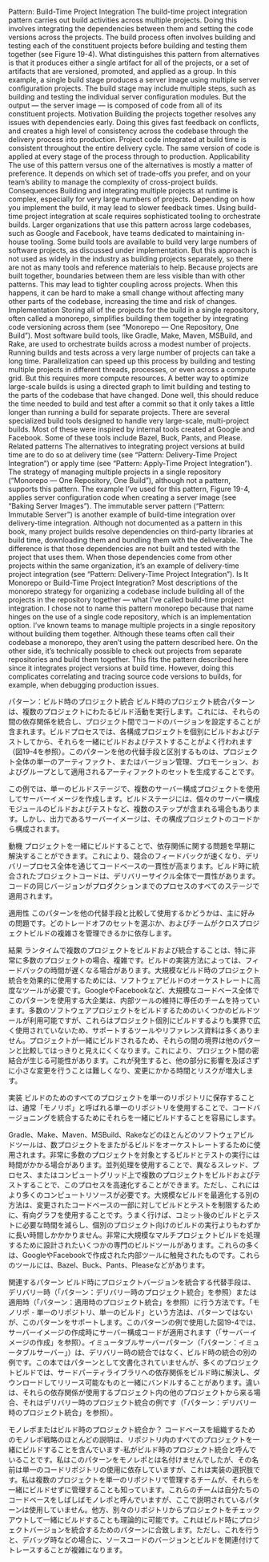 Pattern: Build-Time Project Integration The build-time project integration pattern carries out build activities across multiple projects. Doing this involves integrating the dependencies between them and setting the code versions across the projects. The build process often involves building and testing each of the constituent projects before building and testing them together (see Figure 19-4). What distinguishes this pattern from alternatives is that it produces either a single artifact for all of the projects, or a set of artifacts that are versioned, promoted, and applied as a group.
In this example, a single build stage produces a server image using multiple server configuration projects. The build stage may include multiple steps, such as building and testing the individual server configuration modules. But the output — the server image — is composed of code from all of its constituent projects. Motivation Building the projects together resolves any issues with dependencies early. Doing this gives fast feedback on conflicts, and creates a high level of consistency across the codebase through the delivery process into
production. Project code integrated at build time is consistent throughout the entire delivery cycle. The same version of code is applied at every stage of the process through to production. Applicability The use of this pattern versus one of the alternatives is mostly a matter of preference. It depends on which set of trade-offs you prefer, and on your team’s ability to manage the complexity of cross-project builds. Consequences Building and integrating multiple projects at runtime is complex, especially for very large numbers of projects. Depending on how you implement the build, it may lead to slower feedback times. Using build-time project integration at scale requires sophisticated tooling to orchestrate builds. Larger organizations that use this pattern across large codebases, such as Google and Facebook, have teams dedicated to maintaining in-house tooling. Some build tools are available to build very large numbers of software projects, as discussed under implementation. But this approach is not used as widely in the industry as building projects separately, so there are not as many tools and reference materials to help. Because projects are built together, boundaries between them are less visible than with other patterns. This may lead to tighter coupling across projects. When this happens, it can be hard to make a small change without affecting many other parts of the codebase, increasing the time and risk of changes. Implementation Storing all of the projects for the build in a single repository, often called a monorepo, simplifies building them together by integrating code versioning across them (see “Monorepo — One Repository, One Build”).
Most software build tools, like Gradle, Make, Maven, MSBuild, and Rake, are used to orchestrate builds across a modest number of projects. Running builds and tests across a very large number of projects can take a long time. Parallelization can speed up this process by building and testing multiple projects in different threads, processes, or even across a compute grid. But this requires more compute resources. A better way to optimize large-scale builds is using a directed graph to limit building and testing to the parts of the codebase that have changed. Done well, this should reduce the time needed to build and test after a commit so that it only takes a little longer than running a build for separate projects. There are several specialized build tools designed to handle very large-scale, multi-project builds. Most of these were inspired by internal tools created at Google and Facebook. Some of these tools include Bazel, Buck, Pants, and Please. Related patterns The alternatives to integrating project versions at build time are to do so at delivery time (see “Pattern: Delivery-Time Project Integration”) or apply time (see “Pattern: Apply-Time Project Integration”). The strategy of managing multiple projects in a single repository (“Monorepo — One Repository, One Build”), although not a pattern, supports this pattern. The example I’ve used for this pattern, Figure 19-4, applies server configuration code when creating a server image (see “Baking Server Images”). The immutable server pattern (“Pattern: Immutable Server”) is another example of build-time integration over delivery-time integration. Although not documented as a pattern in this book, many project builds resolve dependencies on third-party libraries at build time, downloading them and bundling them with the deliverable. The difference is that those dependencies are not built and tested with the project that uses them. When those dependencies come from other projects within the same organization, it’s an example of delivery-time project integration (see “Pattern: Delivery-Time Project Integration”).
Is It Monorepo or Build-Time Project Integration? Most descriptions of the monorepo strategy for organizing a codebase include building all of the projects in the repository together — what I’ve called build-time project integration. I chose not to name this pattern monorepo because that name hinges on the use of a single code repository, which is an implementation option. I’ve known teams to manage multiple projects in a single repository without building them together. Although these teams often call their codebase a monorepo, they aren’t using the pattern described here. On the other side, it’s technically possible to check out projects from separate repositories and build them together. This fits the pattern described here since it integrates project versions at build time. However, doing this complicates correlating and tracing source code versions to builds, for example, when debugging production issues.

パターン：ビルド時のプロジェクト統合
ビルド時のプロジェクト統合パターンは、複数のプロジェクトにわたるビルド活動を実行します。これには、それらの間の依存関係を統合し、プロジェクト間でコードのバージョンを設定することが含まれます。ビルドプロセスでは、各構成プロジェクトを個別にビルドおよびテストしてから、それらを一緒にビルドおよびテストすることがよく行われます（図19-4を参照）。このパターンを他の代替手段と区別するものは、プロジェクト全体の単一のアーティファクト、またはバージョン管理、プロモーション、およびグループとして適用されるアーティファクトのセットを生成することです。

この例では、単一のビルドステージで、複数のサーバー構成プロジェクトを使用してサーバーイメージを作成します。ビルドステージには、個々のサーバー構成モジュールのビルドおよびテストなど、複数のステップが含まれる場合もあります。しかし、出力であるサーバーイメージは、その構成プロジェクトのコードから構成されます。

動機
プロジェクトを一緒にビルドすることで、依存関係に関する問題を早期に解決することができます。これにより、競合のフィードバックが速くなり、デリバリープロセス全体を通じてコードベースの一貫性が高まります。ビルド時に統合されたプロジェクトコードは、デリバリーサイクル全体で一貫性があります。コードの同じバージョンがプロダクションまでのプロセスのすべてのステージで適用されます。

適用性
このパターンを他の代替手段と比較して使用するかどうかは、主に好みの問題です。どのトレードオフのセットを選ぶか、およびチームがクロスプロジェクトビルドの複雑さを管理できるかに依存します。

結果
ランタイムで複数のプロジェクトをビルドおよび統合することは、特に非常に多数のプロジェクトの場合、複雑です。ビルドの実装方法によっては、フィードバックの時間が遅くなる場合があります。大規模なビルド時のプロジェクト統合を効果的に使用するためには、ソフトウェアビルドのオーケストレートに高度なツールが必要です。GoogleやFacebookなど、大規模なコードベース全体でこのパターンを使用する大企業は、内部ツールの維持に専任のチームを持っています。多数のソフトウェアプロジェクトをビルドするためのいくつかのビルドツールが利用可能ですが、これらはプロジェクト個別にビルドするよりも業界で広く使用されていないため、サポートするツールやリファレンス資料は多くありません。プロジェクトが一緒にビルドされるため、それらの間の境界は他のパターンと比較してはっきりと見えにくくなります。これにより、プロジェクト間の密結合が生じる可能性があります。これが発生すると、他の部分に影響を及ぼさずに小さな変更を行うことは難しくなり、変更にかかる時間とリスクが増大します。

実装
ビルドのためのすべてのプロジェクトを単一のリポジトリに保存することは、通常「モノリポ」と呼ばれる単一のリポジトリを使用することで、コードバージョニングを統合するためにそれらを一緒にビルドすることを容易にします。

Gradle、Make、Maven、MSBuild、Rakeなどのほとんどのソフトウェアビルドツールは、数プロジェクトをまたがるビルドをオーケストレートするために使用されます。非常に多数のプロジェクトを対象とするビルドとテストの実行には時間がかかる場合があります。並列処理を使用することで、異なるスレッド、プロセス、またはコンピュートグリッド上で複数のプロジェクトをビルドおよびテストすることで、このプロセスを高速化することができます。ただし、これにはより多くのコンピュートリソースが必要です。大規模なビルドを最適化する別の方法は、変更されたコードベースの一部に対してビルドとテストを制限するために、有向グラフを使用することです。うまく行けば、コミット後のビルドとテストに必要な時間を減らし、個別のプロジェクト向けのビルドの実行よりもわずかに長い時間しかかかりません。非常に大規模なマルチプロジェクトビルドを処理するために設計されたいくつかの専門のビルドツールがあります。これらの多くは、GoogleやFacebookで作成された内部ツールに触発されたものです。これらのツールには、Bazel、Buck、Pants、Pleaseなどがあります。

関連するパターン
ビルド時にプロジェクトバージョンを統合する代替手段は、デリバリー時（「パターン：デリバリー時のプロジェクト統合」を参照）または適用時（「パターン：適用時のプロジェクト統合」を参照）に行う方法です。「モノリポ - 単一のリポジトリ、単一のビルド」という方法は、パターンではないが、このパターンをサポートします。このパターンの例で使用した図19-4では、サーバーイメージの作成時にサーバー構成コードが適用されます（「サーバーイメージの作成」を参照）。イミュータブルサーバーパターン（「パターン：イミュータブルサーバー」）は、デリバリー時の統合ではなく、ビルド時の統合の別の例です。この本ではパターンとして文書化されていませんが、多くのプロジェクトビルドでは、サードパーティライブラリへの依存関係をビルド時に解決し、ダウンロードしてリリース可能なものと一緒にバンドルすることがあります。違いは、それらの依存関係が使用するプロジェクト内の他のプロジェクトから来る場合、それはデリバリー時のプロジェクト統合の例です（「パターン：デリバリー時のプロジェクト統合」を参照）。

モノレポまたはビルド時のプロジェクト統合か？
コードベースを組織するためのモノレポ戦略のほとんどの説明は、リポジトリ内のすべてのプロジェクトを一緒にビルドすることを含んでいます-私がビルド時のプロジェクト統合と呼んでいることです。私はこのパターンをモノレポとは名付けませんでしたが、その名前は単一のコードリポジトリの使用に依存していますが、これは実装の選択肢です。私は複数のプロジェクトを単一のリポジトリで管理するチームが、それらを一緒にビルドせずに管理することも知っています。これらのチームは自分たちのコードベースをしばしばモノレポと呼んでいますが、ここで説明されているパターンは使用していません。他方、別々のリポジトリからプロジェクトをチェックアウトして一緒にビルドすることも理論的に可能です。これはビルド時にプロジェクトバージョンを統合するためのパターンに合致します。ただし、これを行うと、デバッグ時などの場合に、ソースコードのバージョンとビルドを関連付けてトレースすることが複雑になります。